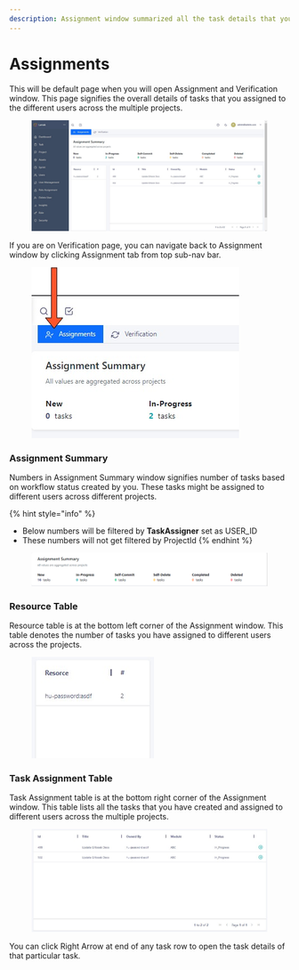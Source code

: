 ```yaml
---
description: Assignment window summarized all the task details that you have created.
---
```


# Assignments

This will be default page when you will open Assignment and Verification window. This page signifies the overall details of tasks that you assigned to the different users across the multiple projects.

<figure><img src="../../.gitbook/assets/Assignment Summary window.jpg" alt=""><figcaption></figcaption></figure>

If you are on Verification page, you can navigate back to Assignment window by clicking Assignment tab from top sub-nav bar.

<figure><img src="../../.gitbook/assets/Assignment window switch.jpg" alt=""><figcaption></figcaption></figure>

### Assignment Summary

Numbers in Assignment Summary window signifies number of tasks based on workflow status created by you. These tasks might be assigned to different users across different projects.

{% hint style="info" %}
* Below numbers will be filtered by  **TaskAssigner**  set as USER\_ID
* These numbers will not get filtered by ProjectId
{% endhint %}

<figure><img src="../../.gitbook/assets/image (1).png" alt=""><figcaption></figcaption></figure>

### Resource Table

Resource table is at the bottom left corner of the Assignment window. This table denotes the number of tasks you have assigned to different users across the projects.

<figure><img src="../../.gitbook/assets/Resource table.jpg" alt=""><figcaption></figcaption></figure>

### Task Assignment Table

Task Assignment table is at the bottom right corner of the Assignment window. This table lists all the tasks that you have created and assigned to different users across the  multiple projects.

<figure><img src="../../.gitbook/assets/Task assignment table.jpg" alt=""><figcaption></figcaption></figure>

You can click Right Arrow at end of any task row to open the task details of that particular task.
